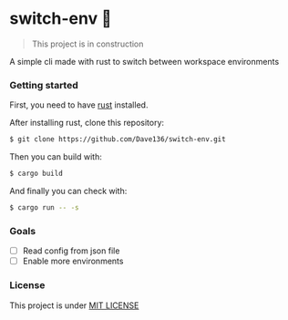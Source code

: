 # switch-env  🚧
> This project is in construction
> 
A simple cli made with rust to switch between workspace environments

### Getting started

First, you need to have [rust](https://www.rust-lang.org/tools/install) installed.

After installing rust, clone this repository:

```sh
$ git clone https://github.com/Dave136/switch-env.git
```

Then you can build with:

```sh
$ cargo build
```

And finally you can check with:

```sh
$ cargo run -- -s
```

### Goals
- [ ] Read config from json file
- [ ] Enable more environments

### License

This project is under [MIT LICENSE](./LICENSE)